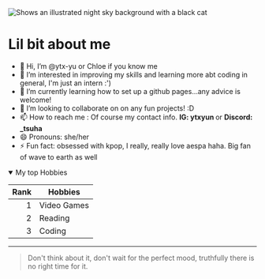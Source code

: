 <picture>
 <source media="(prefers-color-scheme: dark)" srcset="https://i.pinimg.com/564x/29/ec/05/29ec05076799e52c4031f59a4994891d.jpg">
 <source media="(prefers-color-scheme: light)" srcset="https://i.pinimg.com/564x/37/2e/dc/372edcc9cff4da4b2d82321adf682866.jpg">
 <img alt="Shows an illustrated night sky background with a black cat" src="https://i.pinimg.com/564x/1a/a1/7c/1aa17c9a2d0dcb08dedc2411706cf278.jpg">
</picture>


# Lil bit about me
- 👋 Hi, I’m @ytx-yu or Chloe if you know me
- 👀 I’m interested in improving my skills and learning more abt coding in general, I'm just an intern :')
- 🌱 I’m currently learning how to set up a github pages...any advice is welcome!
- 💞️ I’m looking to collaborate on on any fun projects! :D
- 📫 How to reach me : Of course my contact info. <strong> IG: ytxyun </strong> or <strong> Discord: _tsuha </strong>
- 😄 Pronouns: she/her
- ⚡ Fun fact: obsessed with kpop, I really, really love aespa haha. Big fan of wave to earth as well


<details open>
<summary>My top Hobbies</summary>
 
| Rank |    Hobbies    |
|-----:|---------------|
|     1|  Video Games  |
|     2|  Reading      |
|     3|  Coding       |

</details>


---
>Don't think about it, don't wait for the perfect mood, truthfully there is no right time for it.
<!---
ytx-yu/ytx-yu is a ✨ special ✨ repository because its `README.md` (this file) appears on your GitHub profile.
You can click the Preview link to take a look at your changes.
--->
